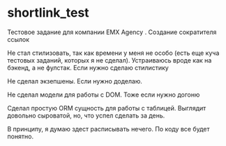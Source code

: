 # shortlink_test
Тестовое задание для компании EMX Agency . Создание сократителя ссылок

Не стал стилизовать, так как времени у меня не особо (есть еще куча тестовых заданий, которых я не сделал). Устраиваюсь вроде как на бэкенд, а не фулстак. Если нужно сделаю стилистику

Не сделал экзепшены. Если нужно доделаю.

Не сделал модели для работы с DOM. Тоже если нужно догоню

Сделал простую ORM сущность для работы с таблицей. Выглядит довольно сыроватой, но, что успел сделать за день.

В принципу, я думаю здест расписывать нечего. По коду все будет понятно.

